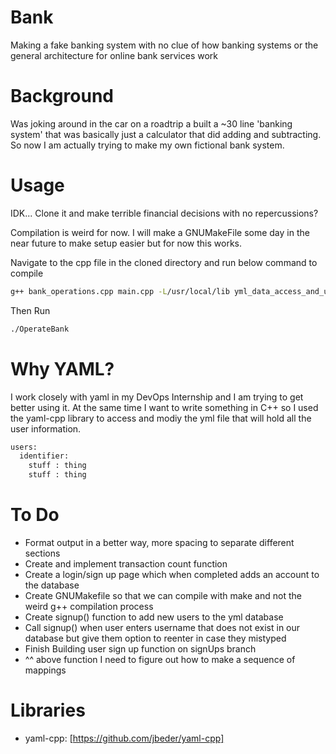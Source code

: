 # Bank
Making a fake banking system with no clue of how banking systems or the general
architecture for online bank services work

# Background
Was joking around in the car on a roadtrip a built a ~30 line 'banking system' that was
basically just a calculator that did adding and subtracting. So now I am actually
trying to make my own fictional bank system. 

# Usage
IDK... Clone it and make terrible financial decisions with no repercussions?

Compilation is weird for now. I will make a GNUMakeFile some day in the near future to
make setup easier but for now this works.

Navigate to the cpp file in the cloned directory and run below command to compile
```bash
g++ bank_operations.cpp main.cpp -L/usr/local/lib yml_data_access_and_updating.cpp -lyaml-cpp -o OperateBank
```

Then Run
```bash
./OperateBank
```

# Why YAML?
I work closely with yaml in my DevOps Internship and I am trying to get better 
using it. At the same time I want to write something in C++ so I used the yaml-cpp
library to access and modiy the yml file that will hold all the user information.

```bash
users:
  identifier:
    stuff : thing
    stuff : thing
```
# To Do
* Format output in a better way, more spacing to separate different sections
* Create and implement transaction count function 
* Create a login/sign up page which when completed adds an account to the database
* Create GNUMakefile so that we can compile with make and not the weird g++ compilation process
* Create signup() function to add new users to the yml database
* Call signup() when user enters username that does not exist in our database but give
them option to reenter in case they mistyped
* Finish Building user sign up function on signUps branch
* ^^ above function I need to figure out how to make a sequence of mappings 

# Libraries
* yaml-cpp: [https://github.com/jbeder/yaml-cpp]
